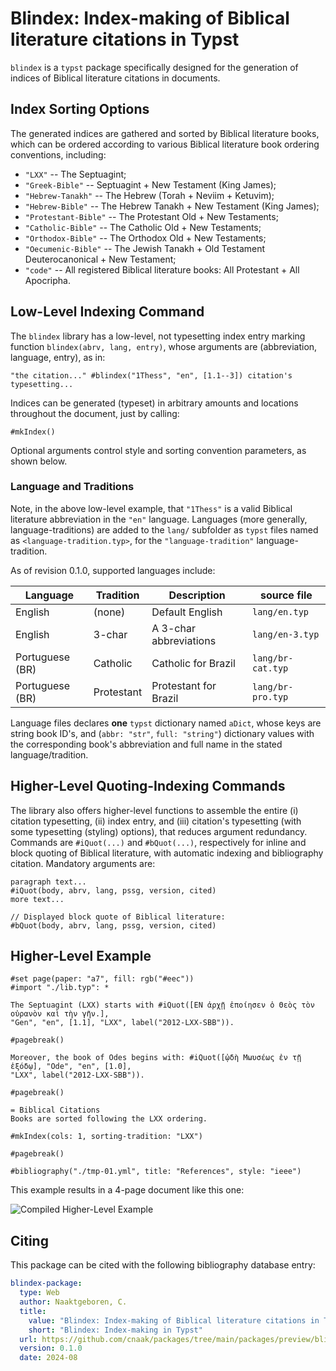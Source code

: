 # Blindex: Index-making of Biblical literature citations in Typst

`blindex` is a `typst` package specifically designed for the generation of indices of Biblical
literature citations in documents.

## Index Sorting Options

The generated indices are gathered and sorted by Biblical literature books, which can be ordered
according to various Biblical literature book ordering conventions, including:

- `"LXX"` -- The Septuagint;
- `"Greek-Bible"` -- Septuagint + New Testament (King James);
- `"Hebrew-Tanakh"` -- The Hebrew (Torah + Neviim + Ketuvim);
- `"Hebrew-Bible"` -- The Hebrew Tanakh + New Testament (King James);
- `"Protestant-Bible"` -- The Protestant Old + New Testaments;
- `"Catholic-Bible"` -- The Catholic Old + New Testaments;
- `"Orthodox-Bible"` -- The Orthodox Old + New Testaments;
- `"Oecumenic-Bible"` -- The Jewish Tanakh + Old Testament Deuterocanonical + New Testament;
- `"code"` -- All registered Biblical literature books: All Protestant + All Apocripha.

## Low-Level Indexing Command

The `blindex` library has a low-level, not typesetting index entry marking function
`blindex(abrv, lang, entry)`, whose arguments are (abbreviation, language, entry), as in:

```typst
"the citation..." #blindex("1Thess", "en", [1.1--3]) citation's typesetting...
```

Indices can be generated (typeset) in arbitrary amounts and locations throughout the document,
just by calling:

```typst
#mkIndex()
```

Optional arguments control style and sorting convention parameters, as shown below.

### Language and Traditions

Note, in the above low-level example, that `"1Thess"` is a valid Biblical literature
abbreviation in the `"en"` language.  Languages (more generally, language-traditions) are added
to the `lang/` subfolder as `typst` files named as `<language-tradition.typ>`, for the
`"language-tradition"` language-tradition.

As of revision 0.1.0, supported languages include:

Language         | Tradition     | Description             | source file
---              | ---           | ---                     | ---
English          | (none)        | Default English         | `lang/en.typ`
English          | 3-char        | A 3-char abbreviations  | `lang/en-3.typ`
Portuguese (BR)  | Catholic      | Catholic for Brazil     | `lang/br-cat.typ`
Portuguese (BR)  | Protestant    | Protestant for Brazil   | `lang/br-pro.typ`

Language files declares **one** `typst` dictionary named `aDict`, whose keys are string book
ID's, and (`abbr: "str"`, `full: "string"`) dictionary values with the corresponding book's
abbreviation and full name in the stated language/tradition.

## Higher-Level Quoting-Indexing Commands

The library also offers higher-level functions to assemble the entire (i) citation typesetting,
(ii) index entry, and (iii) citation's typesetting (with some typesetting (styling) options),
that reduces argument redundancy. Commands are `#iQuot(...)` and `#bQuot(...)`, respectively for
inline and block quoting of Biblical literature, with automatic indexing and bibliography
citation. Mandatory arguments are:

```typst
paragraph text...
#iQuot(body, abrv, lang, pssg, version, cited)
more text...

// Displayed block quote of Biblical literature:
#bQuot(body, abrv, lang, pssg, version, cited)
```

## Higher-Level Example

```typst
#set page(paper: "a7", fill: rgb("#eec"))
#import "./lib.typ": *

The Septuagint (LXX) starts with #iQuot([ΕΝ ἀρχῇ ἐποίησεν ὁ Θεὸς τὸν οὐρανὸν καὶ τὴν γῆν.],
"Gen", "en", [1.1], "LXX", label("2012-LXX-SBB")).

#pagebreak()

Moreover, the book of Odes begins with: #iQuot([ᾠδὴ Μωυσέως ἐν τῇ ἐξόδῳ], "Ode", "en", [1.0],
"LXX", label("2012-LXX-SBB")).

#pagebreak()

= Biblical Citations
Books are sorted following the LXX ordering.

#mkIndex(cols: 1, sorting-tradition: "LXX")

#pagebreak()

#bibliography("./tmp-01.yml", title: "References", style: "ieee")
```

This example results in a 4-page document like this one:

![Compiled Higher-Level Example](https://github.com/cnaak/packages/blob/main/packages/preview/blindex/0.1.0/tmp-01.png)

## Citing

This package can be cited with the following bibliography database entry:

```yaml
blindex-package:
  type: Web
  author: Naaktgeboren, C.
  title:
    value: "Blindex: Index-making of Biblical literature citations in Typst"
    short: "Blindex: Index-making in Typst"
  url: https://github.com/cnaak/packages/tree/main/packages/preview/blindex
  version: 0.1.0
  date: 2024-08
```

